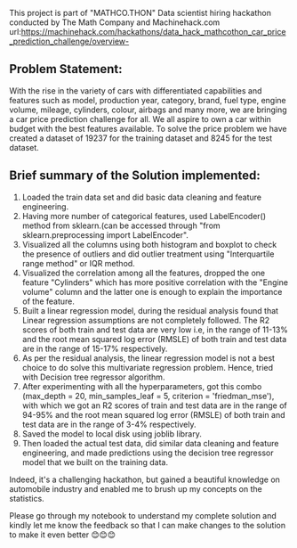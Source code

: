 This project is part of "MATHCO.THON" Data scientist hiring hackathon conducted by The Math Company and Machinehack.com 
url:https://machinehack.com/hackathons/data_hack_mathcothon_car_price_prediction_challenge/overview-

Problem Statement:
---------------------------------------------------------------------------------
With the rise in the variety of cars with differentiated capabilities and features such as model, 
production year, category, brand, fuel type, engine volume, mileage, cylinders, colour, airbags and many more, 
we are bringing a car price prediction challenge for all. We all aspire to own a car within budget with the best features available. 
To solve the price problem we have created a dataset of 19237 for the training dataset and 8245 for the test dataset.

Brief summary of the Solution implemented:
----------------------------------------------------------------------------------
1. Loaded the train data set and did basic data cleaning and feature engineering.
2. Having more number of categorical features, used LabelEncoder() method from sklearn.(can be accessed through "from sklearn.preprocessing import LabelEncoder".
3. Visualized all the columns using both histogram and boxplot to check the presence of outliers and did outlier treatment using "Interquartile range method" or IQR method.
4. Visualized the correlation among all the features, dropped the one feature "Cylinders" which has more positive correlation with the "Engine volume" column and the latter one 
    is enough to explain the importance of the feature.
5. Built a linear regression model, during the residual analysis found that Linear regression assumptions are not completely followed. The R2 scores of both train and test
    data are very low i.e, in the range of 11-13% and the root mean squared log error (RMSLE) of both train and test data are in the range of 15-17% respectively.
6. As per the residual analysis, the linear regression model is not a best choice to do solve this multivariate regression problem. Hence, tried with Decision tree regressor
    algorithm.
7. After experimenting with all the hyperparameters, got this combo (max_depth = 20, min_samples_leaf = 5, criterion = 'friedman_mse'), with which we got an R2 scores of 
  train and test data are in the range of 94-95% and the root mean squared log error (RMSLE) of both train and test data are in the range of 3-4% respectively. 
8. Saved the model to local disk using joblib library.
9. Then loaded the actual test data, did similar data cleaning and feature engineering, and made predictions using the decision tree regressor model that we built on the training 
    data.

Indeed, it's a challenging hackathon, but gained a beautiful knowledge on automobile industry and enabled me to brush up my concepts on the statistics. 

Please go through my notebook to understand my complete solution and kindly let me know the feedback so that I can make changes to the solution to make it even better 
😊😊😊
